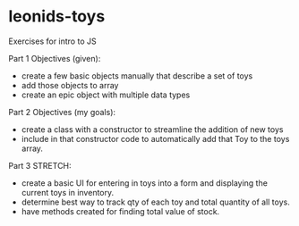 # leonids-toys
Exercises for intro to JS


Part 1 Objectives (given): 
- create a few basic objects manually that describe a set of toys 
- add those objects to array 
- create an epic object with multiple data types

Part 2 Objectives (my goals):
- create a class with a constructor to streamline the addition of new toys
- include in that constructor code to automatically add that Toy to the toys array.


Part 3 STRETCH:
- create a basic UI for entering in toys into a form and displaying the current toys in inventory.
- determine best way to track qty of each toy and total quantity of all toys.
- have methods created for finding total value of stock.
